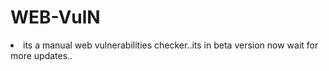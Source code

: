 # WEB-VulN

<li>its a manual web vulnerabilities checker..its in beta version now wait for more updates..</li>
